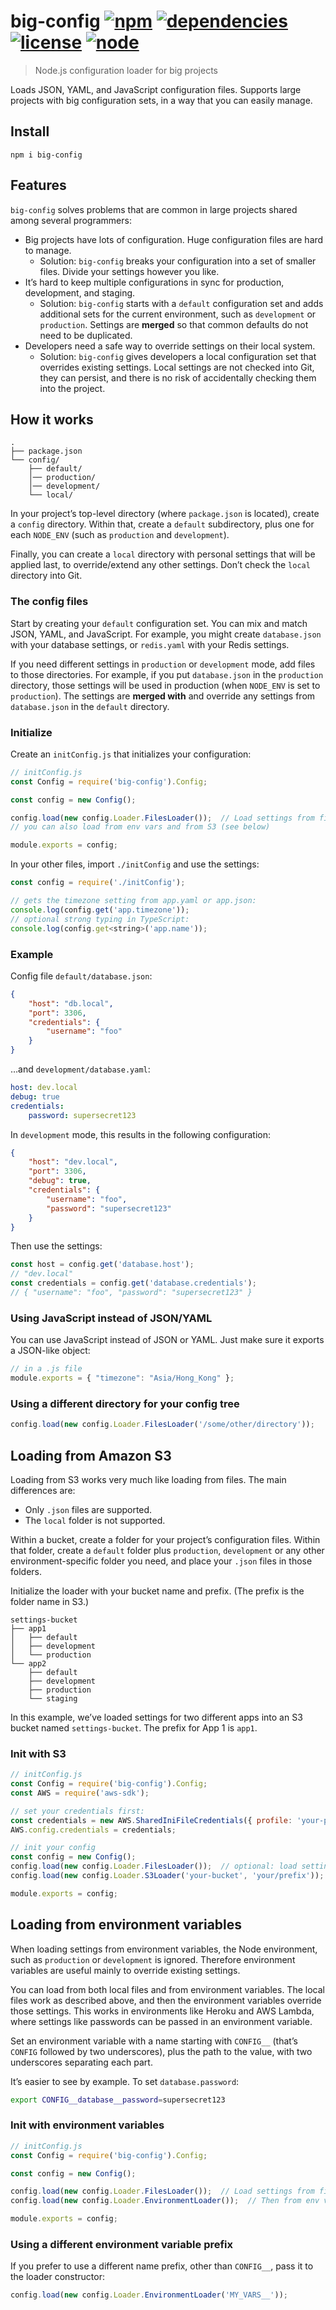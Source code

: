 # big-config [![npm](https://img.shields.io/npm/v/big-config.svg)](https://www.npmjs.com/package/big-config) [![dependencies](https://img.shields.io/david/natesilva/big-config.svg)](https://www.npmjs.com/package/big-config) [![license](https://img.shields.io/github/license/natesilva/big-config.svg)](https://github.com/natesilva/big-config/blob/master/LICENSE) [![node](https://img.shields.io/node/v/big-config.svg)](https://www.npmjs.com/package/big-config)

> Node.js configuration loader for big projects

Loads JSON, YAML, and JavaScript configuration files. Supports large projects with big configuration sets, in a way that you can easily manage.

## Install

```
npm i big-config
```

## Features

`big-config` solves problems that are common in large projects shared among several programmers:

* Big projects have lots of configuration. Huge configuration files are hard to manage.
    * Solution: `big-config` breaks your configuration into a set of smaller files. Divide your settings however you like.
* It’s hard to keep multiple configurations in sync for production, development, and staging.
    * Solution: `big-config` starts with a `default` configuration set and adds additional sets for the current environment, such as `development` or `production`. Settings are **merged** so that common defaults do not need to be duplicated.
* Developers need a safe way to override settings on their local system.
    * Solution: `big-config` gives developers a local configuration set that overrides existing settings. Local settings are not checked into Git, they can persist, and there is no risk of accidentally checking them into the project.

## How it works

```
.
├── package.json
└── config/
    ├── default/
    │── production/
    │── development/
    └── local/
```

In your project’s top-level directory (where `package.json` is located), create a `config` directory. Within that, create a `default` subdirectory, plus one for each `NODE_ENV` (such as `production` and `development`).

Finally, you can create a `local` directory with personal settings that will be applied last, to override/extend any other settings. Don’t check the `local` directory into Git.

### The config files

Start by creating your `default` configuration set. You can mix and match JSON, YAML, and JavaScript. For example, you might create `database.json` with your database settings, or `redis.yaml` with your Redis settings.

If you need different settings in `production` or `development` mode, add files to those directories. For example, if you put `database.json` in the `production` directory, those settings will be used in production (when `NODE_ENV` is set to `production`). The settings are **merged with** and override any settings from `database.json` in the `default` directory.

### Initialize

Create an `initConfig.js` that initializes your configuration:

```javascript
// initConfig.js
const Config = require('big-config').Config;

const config = new Config();

config.load(new config.Loader.FilesLoader());  // Load settings from files
// you can also load from env vars and from S3 (see below)

module.exports = config;
```

In your other files, import `./initConfig` and use the settings:

```javascript
const config = require('./initConfig');

// gets the timezone setting from app.yaml or app.json:
console.log(config.get('app.timezone'));
// optional strong typing in TypeScript:
console.log(config.get<string>('app.name'));
```

### Example

Config file `default/database.json`:

```json
{
    "host": "db.local",
    "port": 3306,
    "credentials": {
        "username": "foo"
    }
}
```

…and `development/database.yaml`:

```yaml
host: dev.local
debug: true
credentials:
    password: supersecret123
```

In `development` mode, this results in the following configuration:

```json
{
    "host": "dev.local",
    "port": 3306,
    "debug": true,
    "credentials": {
        "username": "foo",
        "password": "supersecret123"
    }
}
```

Then use the settings:

```js
const host = config.get('database.host');
// "dev.local"
const credentials = config.get('database.credentials');
// { "username": "foo", "password": "supersecret123" }
```

### Using JavaScript instead of JSON/YAML

You can use JavaScript instead of JSON or YAML. Just make sure it exports a
JSON-like object:

```javascript
// in a .js file
module.exports = { "timezone": "Asia/Hong_Kong" };
```

### Using a different directory for your config tree

```javascript
config.load(new config.Loader.FilesLoader('/some/other/directory'));
```

## Loading from Amazon S3

Loading from S3 works very much like loading from files. The main differences are:

* Only `.json` files are supported.
* The `local` folder is not supported.

Within a bucket, create a folder for your project’s configuration files. Within that folder, create a `default` folder plus `production`, `development` or any other environment-specific folder you need, and place your `.json` files in those folders.

Initialize the loader with your bucket name and prefix. (The prefix is the folder name in S3.)

```
settings-bucket
├── app1
│   ├── default
│   ├── development
│   └── production
└── app2
    ├── default
    ├── development
    ├── production
    └── staging
```

In this example, we’ve loaded settings for two different apps into an S3 bucket named `settings-bucket`. The prefix for App 1 is `app1`.

### Init with S3

```javascript
// initConfig.js
const Config = require('big-config').Config;
const AWS = require('aws-sdk');

// set your credentials first:
const credentials = new AWS.SharedIniFileCredentials({ profile: 'your-profile' });
AWS.config.credentials = credentials;

// init your config
const config = new Config();
config.load(new config.Loader.FilesLoader());  // optional: load settings from files first
config.load(new config.Loader.S3Loader('your-bucket', 'your/prefix'));

module.exports = config;
```


## Loading from environment variables

When loading settings from environment variables, the Node environment, such as `production` or `development` is ignored. Therefore environment variables are useful mainly to override existing settings.

You can load from both local files and from environment variables. The local files work as described above, and then the environment variables override those settings. This works in environments like Heroku and AWS Lambda, where settings like passwords can be passed in an environment variable.

Set an environment variable with a name starting with `CONFIG__` (that’s `CONFIG` followed by two underscores), plus the path to the value, with two underscores separating each part.

It’s easier to see by example. To set `database.password`:

```bash
export CONFIG__database__password=supersecret123
```

### Init with environment variables

```javascript
// initConfig.js
const Config = require('big-config').Config;

const config = new Config();

config.load(new config.Loader.FilesLoader());  // Load settings from files
config.load(new config.Loader.EnvironmentLoader());  // Then from env vars

module.exports = config;
```

### Using a different environment variable prefix

If you prefer to use a different name prefix, other than `CONFIG__`, pass it to the loader constructor:

```javascript
config.load(new config.Loader.EnvironmentLoader('MY_VARS__'));
```
